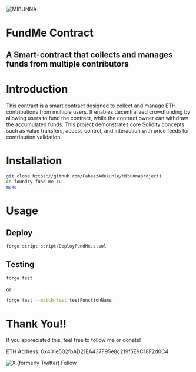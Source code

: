 
![MIBUNNA](https://www.canva.com/design/DAGnj2vac1I/431v4vWkJYP3zU4vR3r4PA/edit?utm_content=DAGnj2vac1I&utm_campaign=designshare&utm_medium=link2&utm_source=sharebutton)

# FundMe Contract

## A Smart-contract that collects and manages funds from multiple contributors


# Introduction

This contract is a smart contract designed to collect and manage ETH contributions from multiple users. It enables decentralized crowdfunding by allowing users to fund the contract, while the contract owner can withdraw the accumulated funds. This project demonstrates core Solidity concepts such as value transfers, access control, and interaction with price feeds for contribution validation.

# Installation

```bash
git clone https://github.com/FaheezAdekunle/Mibunnaproject1
cd foundry-fund-me-cu
make
```

# Usage

## Deploy

```bash
forge script script/DeployFundMe.s.sol
```

## Testing

```bash
forge test
```

or

```bash
forge test --match-test testFunctionName
```

# Thank You!!
   
If you appreciated this, feel free to follow me or donate!

ETH Address: 0x401e502fbAD21EA437F95e8c219f5E9C18F2d0C4

![X (formerly Twitter) Follow](https://img.shields.io/twitter/follow/mibunna)



